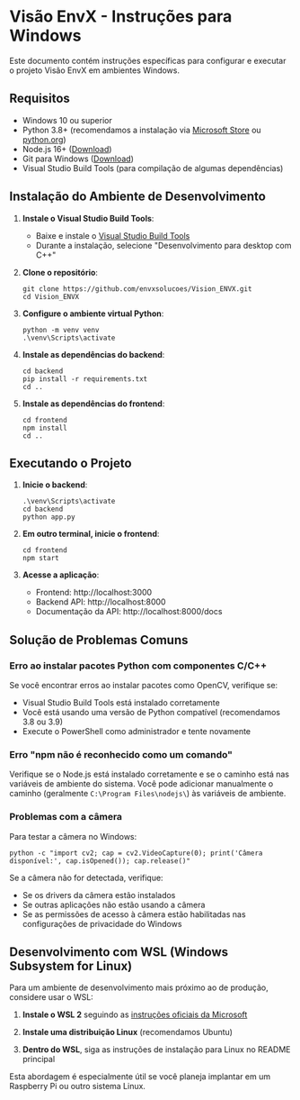 # Visão EnvX - Instruções para Windows

Este documento contém instruções específicas para configurar e executar o projeto Visão EnvX em ambientes Windows.

## Requisitos

- Windows 10 ou superior
- Python 3.8+ (recomendamos a instalação via [Microsoft Store](https://apps.microsoft.com/store/detail/python-310/9PJPW5LDXLZ5) ou [python.org](https://www.python.org/downloads/windows/))
- Node.js 16+ ([Download](https://nodejs.org/en/download/))
- Git para Windows ([Download](https://git-scm.com/download/win))
- Visual Studio Build Tools (para compilação de algumas dependências)

## Instalação do Ambiente de Desenvolvimento

1. **Instale o Visual Studio Build Tools**:
   - Baixe e instale o [Visual Studio Build Tools](https://visualstudio.microsoft.com/visual-cpp-build-tools/)
   - Durante a instalação, selecione "Desenvolvimento para desktop com C++"

2. **Clone o repositório**:
   ```
   git clone https://github.com/envxsolucoes/Vision_ENVX.git
   cd Vision_ENVX
   ```

3. **Configure o ambiente virtual Python**:
   ```
   python -m venv venv
   .\venv\Scripts\activate
   ```

4. **Instale as dependências do backend**:
   ```
   cd backend
   pip install -r requirements.txt
   cd ..
   ```

5. **Instale as dependências do frontend**:
   ```
   cd frontend
   npm install
   cd ..
   ```

## Executando o Projeto

1. **Inicie o backend**:
   ```
   .\venv\Scripts\activate
   cd backend
   python app.py
   ```

2. **Em outro terminal, inicie o frontend**:
   ```
   cd frontend
   npm start
   ```

3. **Acesse a aplicação**:
   - Frontend: http://localhost:3000
   - Backend API: http://localhost:8000
   - Documentação da API: http://localhost:8000/docs

## Solução de Problemas Comuns

### Erro ao instalar pacotes Python com componentes C/C++

Se você encontrar erros ao instalar pacotes como OpenCV, verifique se:
- Visual Studio Build Tools está instalado corretamente
- Você está usando uma versão de Python compatível (recomendamos 3.8 ou 3.9)
- Execute o PowerShell como administrador e tente novamente

### Erro "npm não é reconhecido como um comando"

Verifique se o Node.js está instalado corretamente e se o caminho está nas variáveis de ambiente do sistema.
Você pode adicionar manualmente o caminho (geralmente `C:\Program Files\nodejs\`) às variáveis de ambiente.

### Problemas com a câmera

Para testar a câmera no Windows:
```
python -c "import cv2; cap = cv2.VideoCapture(0); print('Câmera disponível:', cap.isOpened()); cap.release()"
```

Se a câmera não for detectada, verifique:
- Se os drivers da câmera estão instalados
- Se outras aplicações não estão usando a câmera
- Se as permissões de acesso à câmera estão habilitadas nas configurações de privacidade do Windows

## Desenvolvimento com WSL (Windows Subsystem for Linux)

Para um ambiente de desenvolvimento mais próximo ao de produção, considere usar o WSL:

1. **Instale o WSL 2** seguindo as [instruções oficiais da Microsoft](https://docs.microsoft.com/pt-br/windows/wsl/install)

2. **Instale uma distribuição Linux** (recomendamos Ubuntu)

3. **Dentro do WSL**, siga as instruções de instalação para Linux no README principal

Esta abordagem é especialmente útil se você planeja implantar em um Raspberry Pi ou outro sistema Linux. 